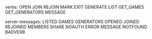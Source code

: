 verbs:
OPEN <typeEnum> <size> <gameEnum> <roomname>
JOIN <roomid> <username>
REJOIN <roomid> <clientid>
MARK <clientid> <goalid>
EXIT <roomid> <clientid>
GENERATE <game> <generator> <boardtype> <seed> 
LIST
GET_GAMES
GET_GENERATORS <game>
MESSAGE <roomid> <clientid> <content>

server messages:
LISTED <rooms>
GAMES <games>
GENERATORS <generators>
OPENED <clientid> <boardinfo>
JOINED <clientid> <boardinfo>
REJOINED <boardinfo>
MEMBERS <members>
SHARE 
NOAUTH
ERROR <message>
MESSAGE <source> <message>
NOTFOUND
BADVERB
